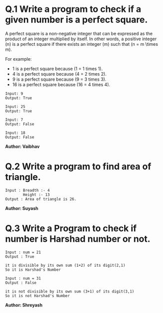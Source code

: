 # Q.1 Write a program to check if a given number is a perfect square.
A perfect square is a non-negative integer that can be expressed as the product of an integer multiplied by itself. In other words, a positive integer \(n\) is a perfect square if there exists an integer \(m\) such that \(n = m \times m\).

For example:
- 1 is a perfect square because (1 = 1 times 1).
- 4 is a perfect square because (4 = 2 times 2).
- 9 is a perfect square because (9 = 3 times 3).
- 16 is a perfect square because (16 = 4 times 4).

```
Input: 9
Output: True

Input: 25
Output: True

Input: 7 
Output: False

Input: 18
Output: False
```
**Author: Vaibhav**

# Q.2 Write a program to find area of triangle.
```
Input : Breadth :- 4
        Height :- 13
Output : Area of triangle is 26.
```
**Author: Suyash**

# Q.3 Write a Program to check if number is Harshad number or not.
```
Input : num = 21
Output : True

it is divisible by its own sum (1+2) of its digit(2,1)
So it is Harshad's Number

Input : num = 31
Output : False

it is not divisible by its own sum (3+1) of its digit(3,1)
So it is not Harshad's Number
```
**Author: Shreyash**
